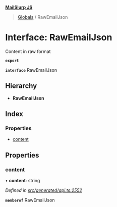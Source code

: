 **[MailSlurp JS](../README.md)**

> [Globals](../README.md) / RawEmailJson

# Interface: RawEmailJson

Content in raw format

**`export`** 

**`interface`** RawEmailJson

## Hierarchy

* **RawEmailJson**

## Index

### Properties

* [content](rawemailjson.md#content)

## Properties

### content

•  **content**: string

*Defined in [src/generated/api.ts:2552](https://github.com/mailslurp/mailslurp-client/blob/36fa2ad/src/generated/api.ts#L2552)*

**`memberof`** RawEmailJson
